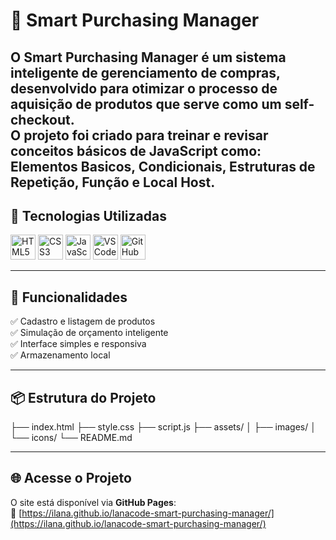 # 💼 Smart Purchasing Manager

O Smart Purchasing Manager é um sistema inteligente de gerenciamento de compras, desenvolvido para otimizar o processo de aquisição de produtos que serve como um self-checkout.  
O projeto foi criado para treinar e revisar conceitos básicos de JavaScript como: Elementos Basicos, Condicionais, Estruturas de Repetição, Função e Local Host.
---

## 🚀 Tecnologias Utilizadas

<p align="left">
  <img src="https://cdn.jsdelivr.net/gh/devicons/devicon@latest/icons/html5/html5-original.svg" height="40" alt="HTML5" />
  <img src="https://cdn.jsdelivr.net/gh/devicons/devicon@latest/icons/css3/css3-original.svg" height="40" alt="CSS3" />
  <img src="https://cdn.jsdelivr.net/gh/devicons/devicon@latest/icons/javascript/javascript-original.svg" height="40" alt="JavaScript" />
  <img src="https://cdn.jsdelivr.net/gh/devicons/devicon@latest/icons/vscode/vscode-original.svg" height="40" alt="VS Code" />
  <img src="https://cdn.jsdelivr.net/gh/devicons/devicon@latest/icons/github/github-original.svg" height="40" alt="GitHub" />
</p>

---

## 🧠 Funcionalidades

✅ Cadastro e listagem de produtos   
✅ Simulação de orçamento inteligente  
✅ Interface simples e responsiva  
✅ Armazenamento local  

---

## 📦 Estrutura do Projeto
├── index.html
├── style.css
├── script.js
├── assets/
│ ├── images/
│ └── icons/
└── README.md

---

## 🌐 Acesse o Projeto

O site está disponível via **GitHub Pages**:  
🔗 [https://ilana.github.io/lanacode-smart-purchasing-manager/](https://ilana.github.io/lanacode-smart-purchasing-manager/)

